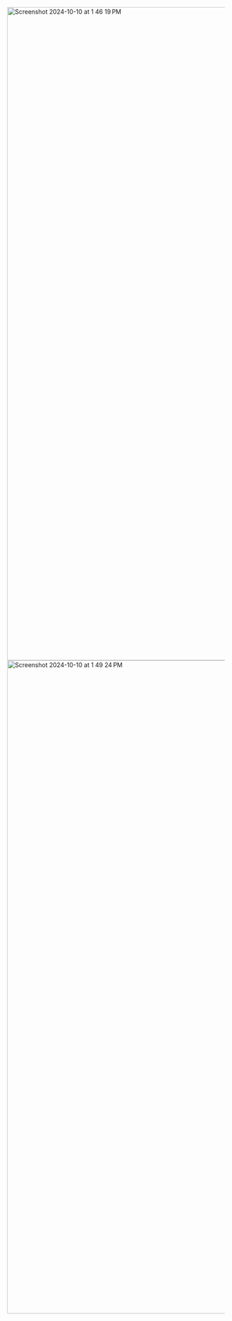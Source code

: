 <img width="1512" alt="Screenshot 2024-10-10 at 1 46 19 PM" src="https://github.com/user-attachments/assets/db867e30-d779-42d6-a83a-b91a16287ab3">


<img width="1512" alt="Screenshot 2024-10-10 at 1 49 24 PM" src="https://github.com/user-attachments/assets/566e0ebe-d3d3-4eb0-90da-59da6f0a888f">
